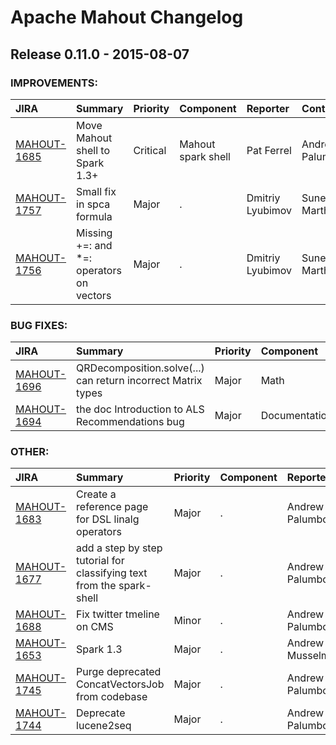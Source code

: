 
<!---
# Licensed to the Apache Software Foundation (ASF) under one
# or more contributor license agreements.  See the NOTICE file
# distributed with this work for additional information
# regarding copyright ownership.  The ASF licenses this file
# to you under the Apache License, Version 2.0 (the
# "License"); you may not use this file except in compliance
# with the License.  You may obtain a copy of the License at
#
#     http://www.apache.org/licenses/LICENSE-2.0
#
# Unless required by applicable law or agreed to in writing, software
# distributed under the License is distributed on an "AS IS" BASIS,
# WITHOUT WARRANTIES OR CONDITIONS OF ANY KIND, either express or implied.
# See the License for the specific language governing permissions and
# limitations under the License.
-->
# Apache Mahout Changelog

## Release 0.11.0 - 2015-08-07



### IMPROVEMENTS:

| JIRA | Summary | Priority | Component | Reporter | Contributor |
|:---- |:---- | :--- |:---- |:---- |:---- |
| [MAHOUT-1685](https://issues.apache.org/jira/browse/MAHOUT-1685) | Move Mahout shell to Spark 1.3+ |  Critical | Mahout spark shell | Pat Ferrel | Andrew Palumbo |
| [MAHOUT-1757](https://issues.apache.org/jira/browse/MAHOUT-1757) | Small fix in spca formula |  Major | . | Dmitriy Lyubimov | Suneel Marthi |
| [MAHOUT-1756](https://issues.apache.org/jira/browse/MAHOUT-1756) | Missing +=: and \*=: operators on vectors |  Major | . | Dmitriy Lyubimov | Suneel Marthi |


### BUG FIXES:

| JIRA | Summary | Priority | Component | Reporter | Contributor |
|:---- |:---- | :--- |:---- |:---- |:---- |
| [MAHOUT-1696](https://issues.apache.org/jira/browse/MAHOUT-1696) | QRDecomposition.solve(...) can return incorrect Matrix types |  Major | Math | Andrew Palumbo | Andrew Palumbo |
| [MAHOUT-1694](https://issues.apache.org/jira/browse/MAHOUT-1694) | the doc Introduction to ALS Recommendations bug |  Major | Documentation | Derrick Tian | Suneel Marthi |


### OTHER:

| JIRA | Summary | Priority | Component | Reporter | Contributor |
|:---- |:---- | :--- |:---- |:---- |:---- |
| [MAHOUT-1683](https://issues.apache.org/jira/browse/MAHOUT-1683) | Create a reference page for DSL linalg operators |  Major | . | Andrew Palumbo | Andrew Palumbo |
| [MAHOUT-1677](https://issues.apache.org/jira/browse/MAHOUT-1677) | add a step by step tutorial for classifying text from the spark-shell |  Major | . | Andrew Palumbo | Andrew Palumbo |
| [MAHOUT-1688](https://issues.apache.org/jira/browse/MAHOUT-1688) | Fix twitter tmeline on CMS |  Minor | . | Andrew Palumbo | Andrew Palumbo |
| [MAHOUT-1653](https://issues.apache.org/jira/browse/MAHOUT-1653) | Spark 1.3 |  Major | . | Andrew Musselman | Andrew Palumbo |
| [MAHOUT-1745](https://issues.apache.org/jira/browse/MAHOUT-1745) | Purge deprecated ConcatVectorsJob from codebase |  Major | . | Andrew Palumbo | Suneel Marthi |
| [MAHOUT-1744](https://issues.apache.org/jira/browse/MAHOUT-1744) | Deprecate lucene2seq |  Major | . | Andrew Palumbo | Andrew Palumbo |


